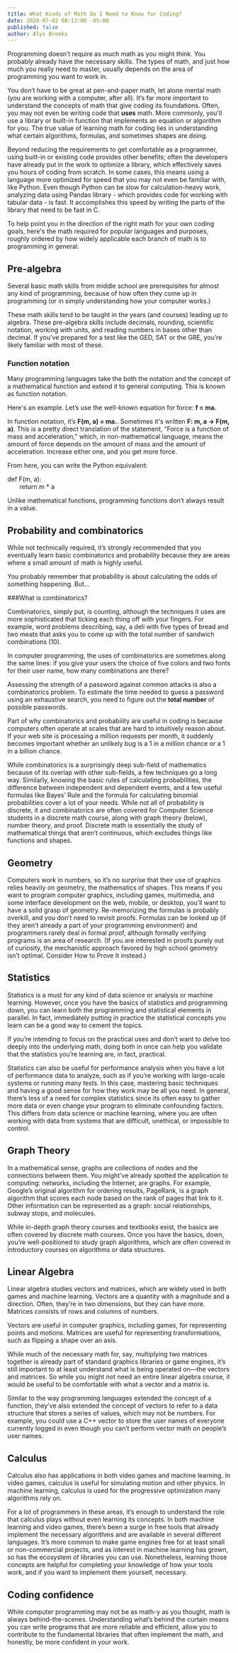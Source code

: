 ```yaml
---
title: What Kinds of Math Do I Need to Know for Coding?
date: 2020-07-02 08:13:00 -05:00
published: false
author: Alys Brooks
---
```


Programming doesn’t require as much math as you might think. You probably already have the necessary skills. The types of math, and just how much you really need to master, usually depends on the area of programming you want to work in.

You don’t have to be great at pen-and-paper math, let alone mental math (you are working with a computer, after all). It’s far more important to understand the concepts of math that give coding its foundations. Often, you may not even be writing code that **uses** math. More commonly, you'll use a library or built-in function that implements an equation or algorithm for you. The true value of learning math for coding lies in understanding what certain algorithms, formulas, and sometimes shapes are doing.

Beyond reducing the requirements to get comfortable as a programmer, using built-in or existing code provides other benefits; often the developers have already put in the work to optimize a library, which effectively saves you hours of coding from scratch. In some cases, this means using a language more optimized for speed that you may not even be familiar with, like Python. Even though Python can be slow for calculation-heavy work, analyzing data using Pandas library - which provides code for working with tabular data - is fast. It accomplishes this speed by writing the parts of the library that need to be fast in C.

To help point you in the direction of the right math for your own coding goals, here's the math required for popular languages and purposes, roughly ordered by how widely applicable each branch of math is to programming in general.

## Pre-algebra

Several basic math skills from middle school are prerequisites for almost any kind of programming, because of how often they come up in programming (or in simply understanding how your computer works.)

These math skills tend to be taught in the years (and courses) leading up to algebra. These pre-algebra skills include decimals, rounding, scientific notation, working with units, and reading numbers in bases other than decimal. If you’ve prepared for a test like the GED, SAT or the GRE, you’re likely familiar with most of these.

### Function notation

Many programming languages take the both the notation and the concept of a mathematical function and extend it to general computing. This is known as function notation.

Here's an example. Let’s use the well-known equation for force: **f = ma.**

In function notation, it’s **F(m, a) = ma.**. Sometimes it's written **F: m, a -> F(m, a)**. This is a pretty direct translation of the statement, “Force is a function of mass and acceleration,” which, in non-mathematical language, means the amount of force depends on the amount of mass and the amount of acceleration. Increase either one, and you get more force.

From here, you can write the Python equivalent:

def F(m, a):<br />
&nbsp;&nbsp;&nbsp;&nbsp;&nbsp;&nbsp;&nbsp;return m * a

Unlike mathematical functions, programming functions don’t always result in a value.

## Probability and combinatorics

While not technically required, it’s strongly recommended that you eventually learn basic combinatorics and probability because they are areas where a small amount of math is highly useful.

You probably remember that probability is about calculating the odds of something happening. But...

###What is combinatorics?

Combinatorics, simply put, is counting, although the techniques it uses are more sophisticated that ticking each thing off with your fingers. For example, word problems describing, say, a deli with five types of bread and two meats that asks you to come up with the total number of sandwich combinations (10).

In computer programming, the uses of combinatorics are sometimes along the same lines: if you give your users the choice of five colors and two fonts for their user name, how many combinations are there?

Assessing the strength of a password against common attacks is also a combinatorics problem. To estimate the time needed to guess a password using an exhaustive search, you need to figure out the **total number** of possible passwords.

Part of why combinatorics and probability are useful in coding is because computers often operate at scales that are hard to intuitively reason about. If your web site is processing a million requests per month, it suddenly becomes important whether an unlikely bug is a 1 in a million chance or a 1 in a billion chance.

While combinatorics is a surprisingly deep sub-field of mathematics because of its overlap with other sub-fields, a few techniques go a long way. Similarly, knowing the basic rules of calculating probabilities, the difference between independent and dependent events, and a few useful formulas like Bayes’ Rule and the formula for calculating binomial probabilities cover a lot of your needs.
While not all of probability is discrete, it and combinatorics are often covered for Computer Science students in a discrete math course, along with graph theory (below), number theory, and proof. Discrete math is essentially the study of mathematical things that aren’t continuous, which excludes things like functions and shapes.

## Geometry

Computers work in numbers, so it’s no surprise that their use of graphics relies heavily on geometry, the mathematics of shapes. This means if you want to program computer graphics, including games, multimedia, and some interface development on the web, mobile, or desktop, you’ll want to have a solid grasp of geometry.
Re-memorizing the formulas is probably overkill, and you don’t need to revisit proofs. Formulas can be looked up (if they aren’t already a part of your programming environment) and programmers rarely deal in formal proof, although formally verifying programs is an area of research. (If you are interested in proofs purely out of curiosity, the mechanistic approach favored by high school geometry isn’t optimal. Consider How to Prove It instead.)

## Statistics
Statistics is a must for any kind of data science or analysis or machine learning. However, once you have the basics of statistics and programming down, you can learn both the programming and statistical elements in parallel. In fact, immediately putting in practice the statistical concepts you learn can be a good way to cement the topics.

If you’re intending to focus on the practical uses and don’t want to delve too deeply into the underlying math, doing both in once can help you validate that the statistics you’re learning are, in fact, practical.

Statistics can also be useful for performance analysis when you have a lot of performance data to analyze, such as if you’re working with large-scale systems or running many tests. In this case, mastering basic techniques and having a good sense for how they work may be all you need. In general, there’s less of a need for complex statistics since its often easy to gather more data or even change your program to eliminate confounding factors. This differs from data science or machine learning, where you are often working with data from systems that are difficult, unethical, or impossible to control.

## Graph Theory
In a mathematical sense, graphs are collections of nodes and the connections between them. You might’ve already spotted the application to computing: networks, including the Internet, are graphs. For example, Google’s original algorithm for ordering results, PageRank, is a graph algorithm that scores each node based on the rank of pages that link to it. Other information can be represented as a graph: social relationships, subway stops, and molecules.

While in-depth graph theory courses and textbooks exist, the basics are often covered by discrete math courses. Once you have the basics, down, you’re well-positioned to study graph algorithms, which are often covered in introductory courses on algorithms or data structures.

## Linear Algebra
Linear algebra studies vectors and matrices, which are widely used in both games and machine learning. Vectors are a quantity with a magnitude and a direction. Often, they’re in two dimensions, but they can have more. Matrices consists of rows and columns of numbers.

Vectors are useful in computer graphics, including games, for representing points and motions. Matrices are useful for representing transformations, such as flipping a shape over an axis.

While much of the necessary math for, say, multiplying two matrices together is already part of standard graphics libraries or game engines, it’s still important to at least understand what is being operated on—the vectors and matrices. So while you might not need an entire linear algebra course, it would be useful to be comfortable with what a vector and a matrix is.

Similar to the way programming languages extended the concept of a function, they’ve also extended the concept of vectors to refer to a data structure that stores a series of values, which may not be numbers. For example, you could use a C++ vector to store the user names of everyone currently logged in even though you can’t perform vector math on people’s user names.

## Calculus
Calculus also has applications in both video games and machine learning. In video games, calculus is useful for simulating motion and other physics. In machine learning, calculus is used for the progressive optimization many algorithms rely on.

For a lot of programmers in these areas, it’s enough to understand the role that calculus plays without even learning its concepts. In both machine learning and video games, there’s been a surge in free tools that already implement the necessary algorithms and are available in several different languages. It’s more common to make game engines free for at least small or non-commercial projects, and as interest in machine learning has grown, so has the ecosystem of libraries you can use. Nonetheless, learning those concepts are helpful for completing your knowledge of how your tools work, and if you want to implement them yourself, necessary.

## Coding confidence
While computer programming may not be as math-y as you thought, math is always behind-the-scenes. Understanding what’s behind the curtain means you can write programs that are more reliable and efficient, allow you to contribute to the fundamental libraries that often implement the math, and honestly, be more confident in your work.
